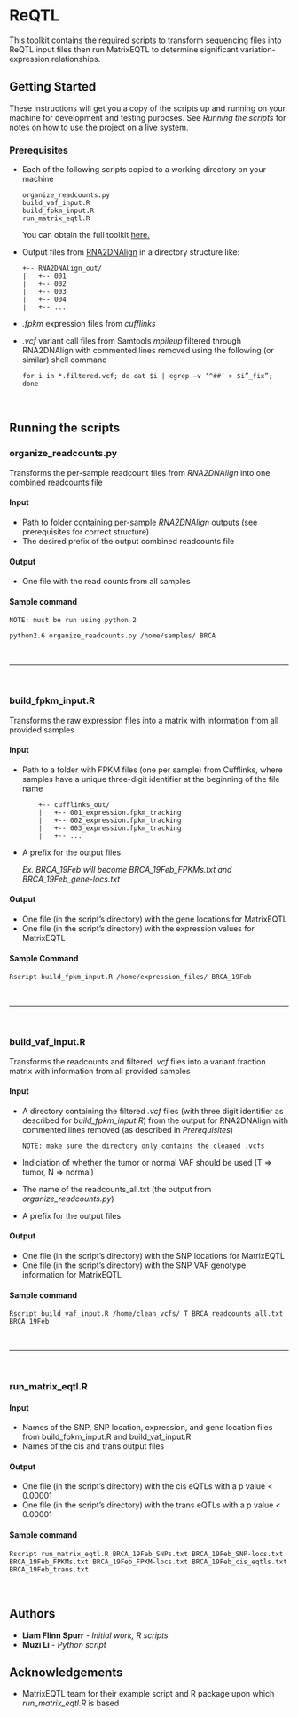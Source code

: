 # ReQTL

This toolkit contains the required scripts to transform sequencing files into ReQTL input files then run MatrixEQTL to determine significant variation-expression relationships.

## Getting Started

These instructions will get you a copy of the scripts up and running on your machine for development and testing purposes. See *Running the scripts* for notes on how to use the project on a live system.

### Prerequisites

* Each of the following scripts copied to a working directory on your machine

	```
	organize_readcounts.py
	build_vaf_input.R
	build_fpkm_input.R
	run_matrix_eqtl.R
	```
	You can obtain the full toolkit [here.](https://github.com/HorvathLab/ReQTL/archive/master.zip)
* Output files from [RNA2DNAlign](https://github.com/HorvathLab/RNA2DNAlign) in a directory structure like:

	```	
	+-- RNA2DNAlign_out/
	|   +-- 001
	|   +-- 002
	|   +-- 003
	|   +-- 004
	|   +-- ...
	```
* *.fpkm* expression files from *cufflinks*
* *.vcf* variant call files from Samtools *mpileup* filtered through RNA2DNAlign with commented lines removed using the following (or similar) shell command

	```
	for i in *.filtered.vcf; do cat $i | egrep –v ‘^##’ > $i”_fix”; done

	```
	&nbsp;

## Running the scripts

### organize_readcounts.py

Transforms the per-sample readcount files from *RNA2DNAlign* into one combined readcounts file

#### Input
* Path to folder containing per-sample *RNA2DNAlign* outputs (see prerequisites for correct structure)
* The desired prefix of the output combined readcounts file

#### Output
* One file with the read counts from all samples

#### Sample command
```
NOTE: must be run using python 2

python2.6 organize_readcounts.py /home/samples/ BRCA
```

&nbsp;

***
&nbsp;


### build\_fpkm_input.R

Transforms the raw expression files into a matrix with information from all provided samples

#### Input
* Path to a folder with FPKM files (one per sample) from Cufflinks, where samples have a unique three-digit identifier at the beginning of the file name

	```Ex:
		+-- cufflinks_out/
		|   +-- 001_expression.fpkm_tracking
		|   +-- 002_expression.fpkm_tracking
		|   +-- 003_expression.fpkm_tracking
		|   +-- ... 
	```
	
* A prefix for the output files

	*Ex. BRCA\_19Feb will become BRCA\_19Feb\_FPKMs.txt and BRCA\_19Feb\_gene-locs.txt*

#### Output
* One file (in the script’s directory) with the gene locations for MatrixEQTL 
* One file (in the script’s directory) with the expression values for MatrixEQTL

#### Sample Command
```
Rscript build_fpkm_input.R /home/expression_files/ BRCA_19Feb
```

&nbsp;

***

&nbsp;

### build\_vaf_input.R

Transforms the readcounts and filtered *.vcf* files into a variant fraction matrix with information from all provided samples

#### Input
* A directory containing the filtered *.vcf* files (with three digit identifier as described for *build_fpkm_input.R*) from the output for RNA2DNAlign with commented lines removed (as described in *Prerequisites*)

	```NOTE: make sure the directory only contains the cleaned .vcfs```
	
* Indiciation of whether the tumor or normal VAF should be used (T => tumor, N => normal)
* The name of the readcounts_all.txt (the output from *organize_readcounts.py*)
* A prefix for the output files


#### Output
* One file (in the script’s directory) with the SNP locations for MatrixEQTL 
* One file (in the script’s directory) with the SNP VAF genotype information for MatrixEQTL


#### Sample command
```
Rscript build_vaf_input.R /home/clean_vcfs/ T BRCA_readcounts_all.txt BRCA_19Feb
```
&nbsp;

***

&nbsp;

### run\_matrix_eqtl.R

#### Input

* Names of the SNP, SNP location, expression, and gene location files from build_fpkm_input.R and build_vaf_input.R
* Names of the cis and trans output files

#### Output
* One file (in the script’s directory) with the cis eQTLs with a p value < 0.00001
* One file (in the script’s directory) with the trans eQTLs with a p value < 0.00001


#### Sample command
```
Rscript run_matrix_eqtl.R BRCA_19Feb_SNPs.txt BRCA_19Feb_SNP-locs.txt BRCA_19Feb_FPKMs.txt BRCA_19Feb_FPKM-locs.txt BRCA_19Feb_cis_eqtls.txt BRCA_19Feb_trans.txt
```
&nbsp;

## Authors

* **Liam Flinn Spurr** - *Initial work, R scripts*
* **Muzi Li** - *Python script*

## Acknowledgements

* MatrixEQTL team for their example script and R package upon which *run\_matrix_eqtl.R* is based
